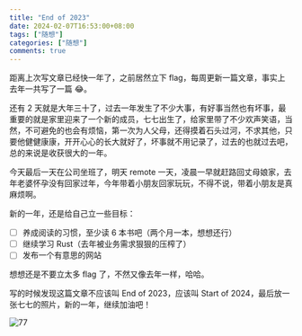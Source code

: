 ```yaml
---
title: "End of 2023"
date: 2024-02-07T16:53:00+08:00
tags: ["随想"]
categories: ["随想"]
comments: true
---
```


距离上次写文章已经快一年了，之前居然立下 flag，每周更新一篇文章，事实上去年一共写了一篇 😂。

还有 2 天就是大年三十了，过去一年发生了不少大事，有好事当然也有坏事，最重要的就是家里迎来了一个新的成员，七七出生了，给家里带了不少欢声笑语，当然，不可避免的也会有烦恼，第一次为人父母，还得摸着石头过河，不求其他，只要他健健康康，开开心心的长大就好了，坏事就不用记录了，过去的也就过去吧，总的来说是收获很大的一年。

今天最后一天在公司坐班了，明天 remote 一天，凌晨一早就赶路回丈母娘家，去年老婆怀孕没有回家过年，今年带着小朋友回家玩玩，不得不说，带着小朋友是真麻烦啊。

新的一年，还是给自己立一些目标：

- [ ] 养成阅读的习惯，至少读 6 本书吧（两个月一本，想想还行）
- [ ] 继续学习 Rust（去年被业务需求狠狠的压榨了）
- [ ] 发布一个有意思的网站

想想还是不要立太多 flag 了，不然又像去年一样，哈哈。

写的时候发现这篇文章不应该叫 End of 2023，应该叫 Start of 2024，最后放一张七七的照片，新的一年，继续加油吧！

![77](https://assets.madcodelife.com/blog/2024/03/8d2bb671d84df3ec2613d1d3565e2453.jpg)
